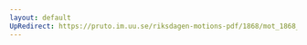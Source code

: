 ```yaml
---
layout: default
UpRedirect: https://pruto.im.uu.se/riksdagen-motions-pdf/1868/mot_1868__ak__269/mot_1868__ak__269-002.pdf
---
```

